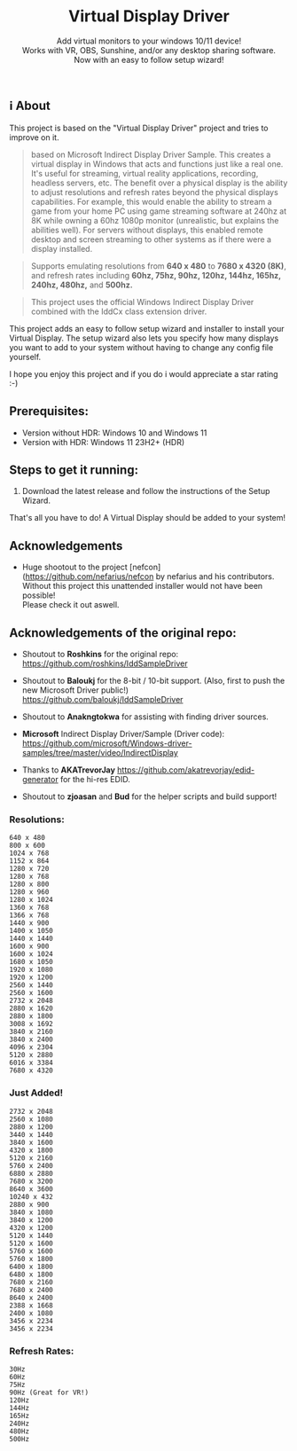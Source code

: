 <p align="center">
  <h1 align="center">Virtual Display Driver</h1>
  <p align="center">
    Add virtual monitors to your windows 10/11 device!
    <br />
    Works with VR, OBS, Sunshine, and/or any desktop sharing software.
    <br />
    Now with an easy to follow setup wizard!
  </p>
</p>

<br>

## ℹ About

This project is based on the "Virtual Display Driver" project and tries to improve on it.

> based on Microsoft Indirect Display Driver Sample. This creates a virtual display in Windows that acts and functions just like a real one. It's useful for streaming, virtual reality applications, recording, headless servers, etc. The benefit over a physical display is the ability to adjust resolutions and refresh rates beyond the physical displays capabilities. For example, this would enable the ability to stream a game from your home PC using game streaming software at 240hz at 8K while owning a 60hz 1080p monitor (unrealistic, but explains the abilities well). For servers without displays, this enabled remote desktop and screen streaming to other systems as if there were a display installed. 

> Supports emulating resolutions from **640 x 480** to **7680 x 4320 (8K)**, and refresh rates including **60hz, 75hz, 90hz, 120hz, 144hz, 165hz, 240hz, 480hz,** and **500hz.**

> This project uses the official Windows Indirect Display Driver combined with the IddCx class extension driver.

This project adds an easy to follow setup wizard and installer to install your Virtual Display. The setup wizard also lets you specify how many displays you want to add to your system without having to change any config file yourself.
  
I hope you enjoy this project and if you do i would appreciate a star rating :-)


## Prerequisites:

* Version without HDR: Windows 10 and Windows 11
* Version with HDR: Windows 11 23H2+ (HDR)


## Steps to get it running:

1. Download the latest release and follow the instructions of the Setup Wizard.

That's all you have to do! A Virtual Display should be added to your system!

## Acknowledgements

- Huge shootout to the project [nefcon](https://github.com/nefarius/nefcon by nefarius and his contributors.
Without this project this unattended installer would not have been possible!  
Please check it out aswell.


## Acknowledgements of the original repo:

- Shoutout to **Roshkins** for the original repo:
https://github.com/roshkins/IddSampleDriver

- Shoutout to **Baloukj** for the 8-bit / 10-bit support. (Also, first to push the new Microsoft Driver public!)
https://github.com/baloukj/IddSampleDriver

- Shoutout to **Anakngtokwa** for assisting with finding driver sources.

- **Microsoft** Indirect Display Driver/Sample (Driver code): 
https://github.com/microsoft/Windows-driver-samples/tree/master/video/IndirectDisplay

- Thanks to **AKATrevorJay** https://github.com/akatrevorjay/edid-generator for the hi-res EDID.

- Shoutout to **zjoasan** and **Bud** for the helper scripts and build support!


### Resolutions:

    640 x 480
    800 x 600
    1024 x 768
    1152 x 864
    1280 x 720
    1280 x 768
    1280 x 800
    1280 x 960
    1280 x 1024
    1360 x 768
    1366 x 768
    1440 x 900
    1400 x 1050
    1440 x 1440
    1600 x 900
    1600 x 1024
    1680 x 1050
    1920 x 1080
    1920 x 1200
    2560 x 1440
    2560 x 1600
    2732 x 2048
    2880 x 1620
    2880 x 1800
    3008 x 1692
    3840 x 2160
    3840 x 2400
    4096 x 2304
    5120 x 2880
    6016 x 3384
    7680 x 4320

### Just Added!

    2732 x 2048
    2560 x 1080
    2880 x 1200
    3440 x 1440
    3840 x 1600
    4320 x 1800
    5120 x 2160
    5760 x 2400
    6880 x 2880
    7680 x 3200
    8640 x 3600
    10240 x 432
    2880 x 900
    3840 x 1080
    3840 x 1200
    4320 x 1200
    5120 x 1440
    5120 x 1600
    5760 x 1600
    5760 x 1800
    6400 x 1800
    6480 x 1800
    7680 x 2160
    7680 x 2400
    8640 x 2400
    2388 x 1668
    2400 x 1080
    3456 x 2234
    3456 x 2234

### Refresh Rates:

    30Hz
    60Hz
    75Hz
    90Hz (Great for VR!)
    120Hz
    144Hz
    165Hz
    240Hz
    480Hz
    500Hz